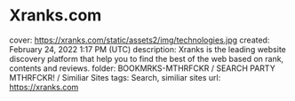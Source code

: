 # Xranks.com

cover: https://xranks.com/static/assets2/img/technologies.jpg
created: February 24, 2022 1:17 PM (UTC)
description: Xranks is the leading website discovery platform that help you to find the best of the web based on rank, contents and reviews.
folder: BOOKMRKS-MTHRFCKR / SEARCH PARTY MTHRFCKR! / Similiar Sites
tags: Search, similiar sites
url: https://xranks.com